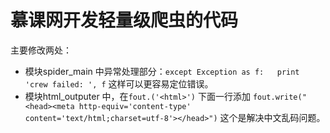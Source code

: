 # 慕课网开发轻量级爬虫的代码

主要修改两处：
+ 模块spider_main 中异常处理部分：`except Exception as f:   print 'crew failed: ', f` 这样可以更容易定位错误。
+ 模块html_outputer 中，在`fout.('<html>')` 下面一行添加 `fout.write("<head><meta http-equiv='content-type' content='text/html;charset=utf-8'></head>")` 这个是解决中文乱码问题。
